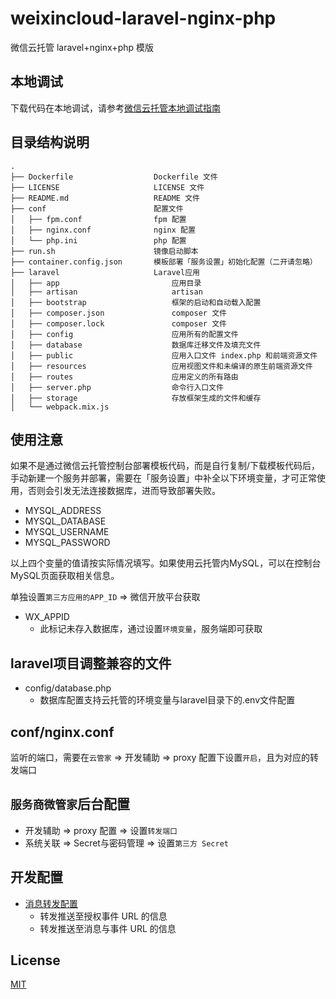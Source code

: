 # weixincloud-laravel-nginx-php
微信云托管 laravel+nginx+php 模版

## 本地调试
下载代码在本地调试，请参考[微信云托管本地调试指南](https://developers.weixin.qq.com/miniprogram/dev/wxcloudrun/src/guide/debug/)

## 目录结构说明
~~~
.
├── Dockerfile                  Dockerfile 文件
├── LICENSE                     LICENSE 文件
├── README.md                   README 文件
├── conf                        配置文件
│   ├── fpm.conf                fpm 配置
│   ├── nginx.conf              nginx 配置
│   └── php.ini                 php 配置
├── run.sh                      镜像启动脚本
├── container.config.json       模板部署「服务设置」初始化配置（二开请忽略）
├── laravel                     Laravel应用
│   ├── app                         应用目录
│   ├── artisan                     artisan
│   ├── bootstrap                   框架的启动和自动载入配置
│   ├── composer.json               composer 文件
│   ├── composer.lock               composer 文件
│   ├── config                      应用所有的配置文件   
│   ├── database                    数据库迁移文件及填充文件
│   ├── public                      应用入口文件 index.php 和前端资源文件
│   ├── resources                   应用视图文件和未编译的原生前端资源文件
│   ├── routes                      应用定义的所有路由
│   ├── server.php                  命令行入口文件       
│   ├── storage                     存放框架生成的文件和缓存
│   └── webpack.mix.js
~~~

## 使用注意
如果不是通过微信云托管控制台部署模板代码，而是自行复制/下载模板代码后，手动新建一个服务并部署，需要在「服务设置」中补全以下环境变量，才可正常使用，否则会引发无法连接数据库，进而导致部署失败。
- MYSQL_ADDRESS
- MYSQL_DATABASE
- MYSQL_USERNAME
- MYSQL_PASSWORD

以上四个变量的值请按实际情况填写。如果使用云托管内MySQL，可以在控制台MySQL页面获取相关信息。

单独设置`第三方应用的APP_ID` => 微信开放平台获取
- WX_APPID
  - 此标记未存入数据库，通过设置`环境变量`，服务端即可获取

## laravel项目调整兼容的文件
- config/database.php
  - 数据库配置支持云托管的环境变量与laravel目录下的.env文件配置

## conf/nginx.conf
  监听的端口，需要在`云管家` => 开发辅助 => proxy 配置下设置`开启`，且为对应的转发端口

## `服务商微管家`后台配置
* 开发辅助 => proxy 配置 => 设置`转发端口`
* 系统关联 => Secret与密码管理 => 设置`第三方 Secret`

## 开发配置
* [消息转发配置](https://developers.weixin.qq.com/doc/oplatform/Third-party_Platforms/2.0/product/wxcloudrun_dev.html#%E4%BA%8C%E3%80%81%E6%B6%88%E6%81%AF%E8%BD%AC%E5%8F%91%E9%85%8D%E7%BD%AE)
  * 转发推送至授权事件 URL 的信息
  * 转发推送至消息与事件 URL 的信息

## License

[MIT](./LICENSE)
